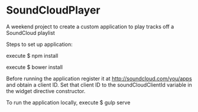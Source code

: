 # SoundCloudPlayer
A weekend project to create a custom application to play tracks off a SoundCloud playlist

Steps to set up application:

execute 
$ npm install

execute 
$ bower install


Before running the application register it at http://soundcloud.com/you/apps 
and obtain a client ID. Set that client ID to the soundCloudClientId 
variable in the widget directive constructor.

To run the application locally, execute
$ gulp serve

